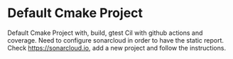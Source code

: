 # Default Cmake Project
Default Cmake Project with, build, gtest CiI with github actions and coverage. 
Need to configure sonarcloud in order to have the static report. 
Check https://sonarcloud.io, add a new project and follow the instructions.  

